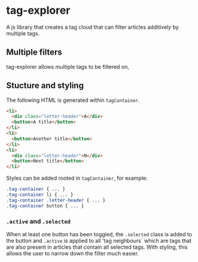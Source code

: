# tag-explorer

A js library that creates a tag cloud that can filter articles additively by multiple tags.

## Multiple filters

tag-explorer allows multiple tags to be filtered on, 

## Stucture and styling

The following HTML is generated within `tagContainer`.

```html
<li>
  <div class="letter-header">A</div>
  <button>A title</button>
</li>
<li>
  <button>Another title</button>
</li>
<li>
  <div class="letter-header">N</div>
  <button>Next title</button>
</li>
```

Styles can be added rooted in `tagContainer`, for example:

```css
.tag-container { ... }
.tag-container li { ... }
.tag-container .letter-header { ... }
.tag-container button { ... }
```

### `.active` and `.selected`

When at least one button has been toggled, the `.selected` class is added to the button and `.active` is applied to all 'tag neighbours` which are tags that are also present in articles that contain all selected tags. With styling, this allows the user to narrow down the filter much easier.
